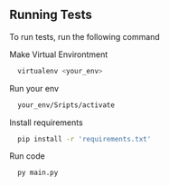 
## Running Tests

To run tests, run the following command

Make Virtual Environtment 
```bash
  virtualenv <your_env>
```

Run your env

```bash
  your_env/Sripts/activate
```

Install requirements

```bash
  pip install -r 'requirements.txt'
```

Run code

```bash
  py main.py
```